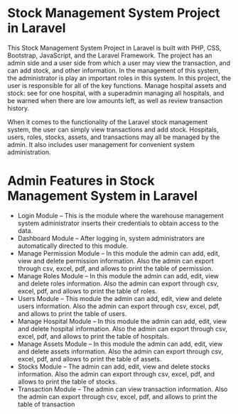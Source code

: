 # Stock Management System Project in Laravel

This Stock Management System Project in Laravel is built with PHP, CSS, Bootstrap, JavaScript, and the Laravel Framework. The project has an admin side and a user side from which a user may view the transaction, and can add stock, and other information. In the management of this system, the administrator is play an important roles in this system. In this project, the user is responsible for all of the key functions. Manage hospital assets and stock: see for one hospital, with a superadmin managing all hospitals, and be warned when there are low amounts left, as well as review transaction history.

When it comes to the functionality of the Laravel stock management system, the user can simply view transactions and add stock. Hospitals, users, roles, stocks, assets, and transactions may all be managed by the admin. It also includes user management for convenient system administration.

# Admin Features in Stock Management System in Laravel

* Login Module – This is the module where the warehouse management system administrator inserts their credentials to obtain access to the data.
* Dashboard Module – After logging in, system administrators are automatically directed to this module.
* Manage Permission Module – In this module the admin can add, edit, view and delete permission information. Also the admin can export through csv, excel, pdf, and allows to print the table of permission.
* Manage Roles Module – In this module the admin can add, edit, view and delete roles information. Also the admin can export through csv, excel, pdf, and allows to print the table of roles.
* Users Module – This module the admin can add, edit, view and delete users information. Also the admin can export through csv, excel, pdf, and allows to print the table of users.
* Manage Hospital Module – In this module the admin can add, edit, view and delete hospital information. Also the admin can export through csv, excel, pdf, and allows to print the table of hospitals.
* Manage Assets Module – In this module the admin can add, edit, view and delete assets information. Also the admin can export through csv, excel, pdf, and allows to print the table of assets.
* Stocks Module – The admin can add, edit, view and delete stocks information. Also the admin can export through csv, excel, pdf, and allows to print the table of stocks.
* Transaction Module – The admin can view transaction information. Also the admin can export through csv, excel, pdf, and allows to print the table of transaction
